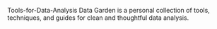 Tools-for-Data-Analysis
Data Garden is a personal collection of tools, techniques, and guides for clean and thoughtful data analysis. 
